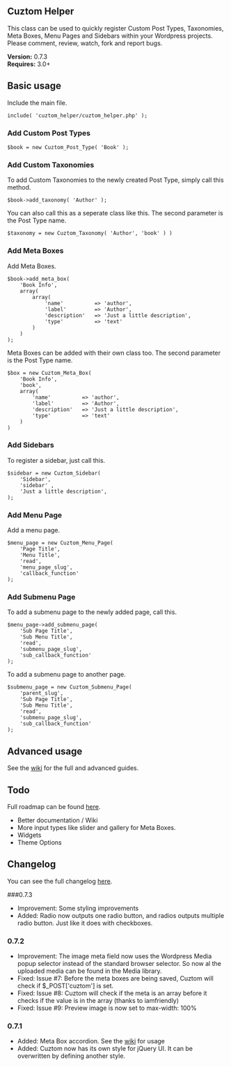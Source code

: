 ## Cuztom Helper

This class can be used to quickly register Custom Post Types, Taxonomies, Meta Boxes, Menu Pages and Sidebars within your Wordpress projects. Please comment, review, watch, fork and report bugs.

**Version:** 0.7.3  
**Requires:** 3.0+ 

## Basic usage

Include the main file.
	
	include( 'cuztom_helper/cuztom_helper.php' );
   
### Add Custom Post Types
	
	$book = new Cuztom_Post_Type( 'Book' );
	
### Add Custom Taxonomies
	
To add Custom Taxonomies to the newly created Post Type, simply call this method.

	$book->add_taxonomy( 'Author' );
			
You can also call this as a seperate class like this. The second parameter is the Post Type name.

	$taxonomy = new Cuztom_Taxonomy( 'Author', 'book' ) )

### Add Meta Boxes
	
Add Meta Boxes.

	$book->add_meta_box( 
		'Book Info', 
		array(
			array(
				'name' 			=> 'author',
				'label' 		=> 'Author',
				'description'	=> 'Just a little description',
				'type'			=> 'text'
			)
		)
	);
	
Meta Boxes can be added with their own class too. The second parameter is the Post Type name.

	$box = new Cuztom_Meta_Box(  
		'Book Info', 
		'book',
		array(
			'name' 			=> 'author',
			'label' 		=> 'Author',
			'description'	=> 'Just a little description',
			'type'			=> 'text'
		)
	)
	
### Add Sidebars

To register a sidebar, just call this.

	$sidebar = new Cuztom_Sidebar( 
		'Sidebar',
		'sidebar' ,
		'Just a little description',
	);

### Add Menu Page

Add a menu page.

	$menu_page = new Cuztom_Menu_Page(
		'Page Title', 
		'Menu Title', 
		'read', 
		'menu_page_slug', 
		'callback_function'
	);
	
### Add Submenu Page

To add a submenu page to the newly added page, call this.

	$menu_page->add_submenu_page(
		'Sub Page Title',
		'Sub Menu Title',
		'read', 
		'submenu_page_slug', 
		'sub_callback_function'
	);

To add a submenu page to another page.

	$submenu_page = new Cuztom_Submenu_Page(
		'parent_slug',
		'Sub Page Title',
		'Sub Menu Title',
		'read', 
		'submenu_page_slug', 
		'sub_callback_function'
	);
	
## Advanced usage
See the <a href="https://github.com/Gizburdt/Wordpress-Cuztom-Helper/wiki">wiki</a> for the full and advanced guides.
	
## Todo
Full roadmap can be found <a href="https://github.com/Gizburdt/Wordpress-Cuztom-Helper/wiki/Roadmap">here</a>.

* Better documentation / Wiki
* More input types like slider and gallery for Meta Boxes.
* Widgets
* Theme Options

## Changelog
You can see the full changelog <a href="https://github.com/Gizburdt/Wordpress-Cuztom-Helper/wiki/Changelog">here</a>.

###0.7.3
* Improvement: Some styling improvements
* Added: Radio now outputs one radio button, and radios outputs multiple radio button. Just like it does with checkboxes.

### 0.7.2
* Improvement: The image meta field now uses the Wordpress Media popup selector instead of the standard browser selector. So now al the uploaded media can be found in the Media library.
* Fixed: Issue #7: Before the meta boxes are being saved, Cuztom will check if $_POST['cuztom'] is set.
* Fixed: Issue #8: Cuztom will check if the meta is an array before it checks if the value is in the array (thanks to iamfriendly)
* Fixed: Issue #9: Preview image is now set to max-width: 100%

### 0.7.1
* Added: Meta Box accordion. See the <a href="https://github.com/Gizburdt/Wordpress-Cuztom-Helper/wiki">wiki</a> for usage
* Added: Cuztom now has its own style for jQuery UI. It can be overwritten by defining another style.
